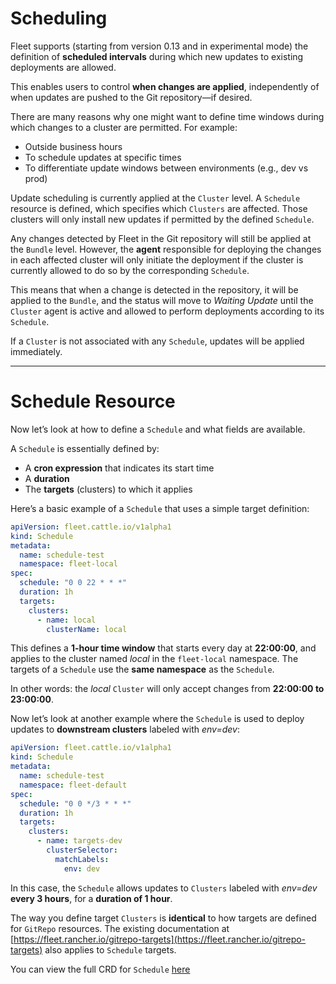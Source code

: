 # Scheduling

Fleet supports (starting from version 0.13 and in experimental mode) the definition of **scheduled intervals** during which new updates to existing deployments are allowed.

This enables users to control **when changes are applied**, independently of when updates are pushed to the Git repository—if desired.

There are many reasons why one might want to define time windows during which changes to a cluster are permitted. For example:

* Outside business hours
* To schedule updates at specific times
* To differentiate update windows between environments (e.g., dev vs prod)

Update scheduling is currently applied at the `Cluster` level.
A `Schedule` resource is defined, which specifies which `Clusters` are affected. Those clusters will only install new updates if permitted by the defined `Schedule`.

Any changes detected by Fleet in the Git repository will still be applied at the `Bundle` level. However, the **agent** responsible for deploying the changes in each affected cluster will only initiate the deployment if the cluster is currently allowed to do so by the corresponding `Schedule`.

This means that when a change is detected in the repository, it will be applied to the `Bundle`, and the status will move to *Waiting Update* until the `Cluster` agent is active and allowed to perform deployments according to its `Schedule`.

If a `Cluster` is not associated with any `Schedule`, updates will be applied immediately.

---

# Schedule Resource

Now let’s look at how to define a `Schedule` and what fields are available.

A `Schedule` is essentially defined by:

* A **cron expression** that indicates its start time
* A **duration**
* The **targets** (clusters) to which it applies

Here’s a basic example of a `Schedule` that uses a simple target definition:

```yaml
apiVersion: fleet.cattle.io/v1alpha1
kind: Schedule
metadata:
  name: schedule-test
  namespace: fleet-local
spec:
  schedule: "0 0 22 * * *"
  duration: 1h
  targets:
    clusters:
      - name: local
        clusterName: local
```

This defines a **1-hour time window** that starts every day at **22:00:00**, and applies to the cluster named *local* in the `fleet-local` namespace.
The targets of a `Schedule` use the **same namespace** as the `Schedule`.

In other words: the *local* `Cluster` will only accept changes from **22:00:00 to 23:00:00**.

Now let’s look at another example where the `Schedule` is used to deploy updates to **downstream clusters** labeled with *env=dev*:

```yaml
apiVersion: fleet.cattle.io/v1alpha1
kind: Schedule
metadata:
  name: schedule-test
  namespace: fleet-default
spec:
  schedule: "0 0 */3 * * *"
  duration: 1h 
  targets:
    clusters:
      - name: targets-dev
        clusterSelector:
          matchLabels:
            env: dev
```

In this case, the `Schedule` allows updates to `Clusters` labeled with *env=dev* **every 3 hours**, for a **duration of 1 hour**.

The way you define target `Clusters` is **identical** to how targets are defined for `GitRepo` resources.
The existing documentation at [https://fleet.rancher.io/gitrepo-targets](https://fleet.rancher.io/gitrepo-targets) also applies to `Schedule` targets.

You can view the full CRD for `Schedule` [here](ref-schedule.md)
